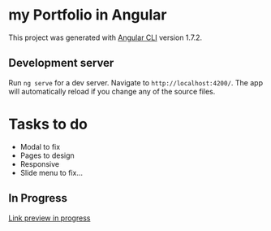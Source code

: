 # my Portfolio in Angular

This project was generated with [Angular CLI](https://github.com/angular/angular-cli) version 1.7.2.

## Development server

Run `ng serve` for a dev server. Navigate to `http://localhost:4200/`. The app will automatically reload if you change any of the source files.

# Tasks to do

  - Modal to fix
  - Pages to design
  - Responsive
  - Slide menu to fix...

## In Progress
[Link preview in progress](http://loud-pickle.surge.sh/)
